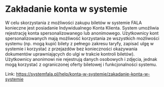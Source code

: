 # Zakładanie konta w systemie


W celu skorzystania z możliwości zakupu biletów w systemie FALA konieczne jest posiadanie Indywidualnego Konta Klienta. System umożliwia rejestrację konta spersonalizowanego lub anonimowego. Użytkownicy kont spersonalizowanych mają możliwość korzystania ze wszystkich możliwości systemu (np. mogą kupić bilety z pełnego zakresu taryfy, zapisać ulgę w systemie i korzystać z przejazdów bez konieczności okazywania dokumentów uprawniających do ulgi w trakcie kontroli biletów). Użytkownicy anonimowi nie rejestrują danych osobowych i zdjęcia, jednak mogą korzystać z ograniczonej oferty biletowej i funkcjonalności systemu.




Link: https://systemfala.pl/help/konta-w-systemie/zakadanie-konta-w-systemie
